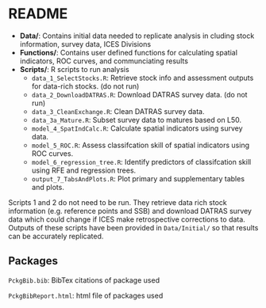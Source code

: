 
# README

- **Data/**: Contains initial data needed to replicate analysis in
  cluding stock information, survey data, ICES Divisions
- **Functions/**: Contains user defined functions for calculating
  spatial indicators, ROC curves, and communciating results
- **Scripts/**: R scripts to run analysis
  - `data_1_SelectStocks.R`: Retrieve stock info and assessment outputs
    for data-rich stocks. (do not run)
  - `data_2_DownloadDATRAS.R`: Download DATRAS survey data. (do not run)
  - `data_3_CleanExchange.R`: Clean DATRAS survey data.
  - `data_3a_Mature.R`: Subset survey data to matures based on L50.
  - `model_4_SpatIndCalc.R`: Calculate spatial indicators using survey
    data.
  - `model_5_ROC.R`: Assess classifcation skill of spatial indicators
    using ROC curves.
  - `model_6_regression_tree.R`: Identify predictors of classifcation
    skill using RFE and regression trees.
  - `output_7_TabsAndPlots.R`: Plot primary and supplementary tables and
    plots.

Scripts 1 and 2 do not need to be run. They retrieve data rich stock
information (e.g. reference points and SSB) and download DATRAS survey
data which could change if ICES make retrospective corrections to data.
Outputs of these scripts have been provided in `Data/Initial/` so that
results can be accurately replicated.

## Packages

`PckgBib.bib`: BibTex citations of package used

`PckgBibReport.html`: html file of packages used
